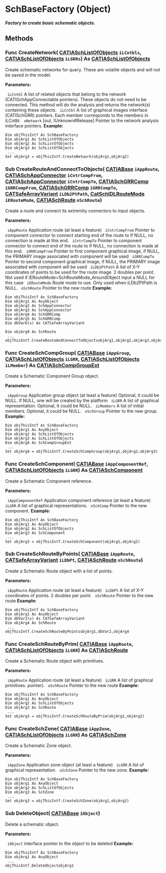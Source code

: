 # SchBaseFactory (Object)

**_Factory to create basic schematic objects._**

## Methods

### Func **CreateNetwork**( [CATIASchListOfObjects](../CATSchPlatformInterfaces/interface_SchListOfObjects_53274.md)  `iLCntbls`,  [CATIASchListOfObjects](../CATSchPlatformInterfaces/interface_SchListOfObjects_53274.md)  `iLGRRs`) As [CATIASchListOfObjects](../CATSchPlatformInterfaces/interface_SchListOfObjects_53274.md)

Create schematic networks for query. These are volatile objects and will not be saved in the model.

**Parameters:**

` iLCntbl`      A list of related objects that belong to the network (CATISchAppConnectable pointers). These objects do not need to be connected. This method will do the analysis and returns the network(s) containing these objects.
` iLCntbl`      A list of graphical images interface (CATISchGRR) pointers. Each member corresponds to the members in iLCntbl.
` oNetwork`      [out, IUnknown#Release] Pointer to the network analysis interface pointers.
**Example:**

```VBScript
Dim objThisIntf As SchBaseFactory
Dim objArg1 As SchListOfObjects
Dim objArg2 As SchListOfObjects
Dim objArg3 As SchListOfObjects
 ...
Set objArg3 = objThisIntf.CreateNetwork(objArg1,objArg2)

```

### Sub **CreateRouteAndConnectToObjects**( [CATIABase](../System/interface_AnyObject_17321.md)  `iAppRoute`,  [CATIASchAppConnector](../CATSchPlatformInterfaces/interface_SchAppConnector_47916.md)  `iCntrCompFrom`,  [CATIASchAppConnector](../CATSchPlatformInterfaces/interface_SchAppConnector_47916.md)  `iCntrCompTo`,  [CATIASchGRRComp](../CATSchPlatformInterfaces/interface_SchGRRComp_19674.md)  `iGRRCompFrom`,  [CATIASchGRRComp](../CATSchPlatformInterfaces/interface_SchGRRComp_19674.md)  `iGRRCompTo`,  [CATSafeArrayVariant](../System/typedef_CATSafeArrayVariant_73843.md)  `iLDb2PtPath`,  [CatSchIDLRouteMode](../CATSchPlatformInterfaces/enum_CatSchIDLRouteMode_63812.md)  `iERouteMode`,  [CATIASchRoute](../CATSchPlatformInterfaces/interface_SchRoute_14100.md)  `oSchRoute`)

Create a route and connect its extremity connectors to input objects.

**Parameters:**

` iAppRoute`      Application route (at least a feature)
` iCntrCompFrom`      Pointer to component connector to connect starting end of the route to If NULL, no connection is made at this end.
` iCntrCompTo`      Pointer to component connector to connect end of the route to If NULL, no connection is made at this end.
` iGRRCompFrom`      Pointer to first component graphical image, if NULL, the PRIMARY image associated with component will be used
` iGRRCompTo`      Pointer to second component graphical image, if NULL, the PRIMARY image associated with component will be used
` iLDb2PtPath`      A list of X-Y coordinates of points to be used for the route image. 2 doubles per point. Not used if iERouteMode=SchRouteMode_AroundObject input a NULL for this case
` iERouteMode`      Route mode to use. Only used when iLDb2PtPath is NULL.
` oSchRoute`      Pointer to the new route
**Example:**

```VBScript
Dim objThisIntf As SchBaseFactory
Dim objArg1 As AnyObject
Dim objArg2 As SchAppConnector
Dim objArg3 As SchAppConnector
Dim objArg4 As SchGRRComp
Dim objArg5 As SchGRRComp
Dim dbVar6(x) As CATSafeArrayVariant

Dim objArg9 As SchRoute
 ...
objThisIntf.CreateRouteAndConnectToObjectsobjArg1,objArg2,objArg3,objArg4,objArg5,dbVar6,CatSchIDLRouteMode_Enum,objArg9

```

### Func **CreateSchCompGroup**( [CATIABase](../System/interface_AnyObject_17321.md)  `iAppGroup`,  [CATIASchListOfObjects](../CATSchPlatformInterfaces/interface_SchListOfObjects_53274.md)  `iLGRR`,  [CATIASchListOfObjects](../CATSchPlatformInterfaces/interface_SchListOfObjects_53274.md)  `iLMember`) As [CATIASchCompGroupExt](../CATSchPlatformInterfaces/interface_SchCompGroupExt_47737.md)

Create a Schematic Component Group object.

**Parameters:**

` iAppGroup`      Application group object (at least a feature) Optional, it could be NULL. If NULL, one will be created by the platform
` iLGRR`      A list of graphical representation. Optional, it could be NULL.
` iLMembers`      A list of initial members. Optional, it could be NULL.
` oSchGroup`      Pointer to the new group.
**Example:**

```VBScript
Dim objThisIntf As SchBaseFactory
Dim objArg1 As AnyObject
Dim objArg2 As SchListOfObjects
Dim objArg3 As SchListOfObjects
Dim objArg4 As SchCompGroupExt
 ...
Set objArg4 = objThisIntf.CreateSchCompGroup(objArg1,objArg2,objArg3)

```

### Func **CreateSchComponent**( [CATIABase](../System/interface_AnyObject_17321.md)  `iAppComponentRef`,  [CATIASchListOfObjects](../CATSchPlatformInterfaces/interface_SchListOfObjects_53274.md)  `iLGRR`) As [CATIASchComponent](../CATSchPlatformInterfaces/interface_SchComponent_31484.md)

Create a Schematic Component reference.

**Parameters:**

` iAppComponentRef`      Application component reference (at least a feature)
` iLGRR`      A list of graphical representations.
` oSchComp`      Pointer to the new component.
**Example:**

```VBScript
Dim objThisIntf As SchBaseFactory
Dim objArg1 As AnyObject
Dim objArg2 As SchListOfObjects
Dim objArg3 As SchComponent
 ...
Set objArg3 = objThisIntf.CreateSchComponent(objArg1,objArg2)

```

### Sub **CreateSchRouteByPoints**( [CATIABase](../System/interface_AnyObject_17321.md)  `iAppRoute`,  [CATSafeArrayVariant](../System/typedef_CATSafeArrayVariant_73843.md)  `iLDbPt`,  [CATIASchRoute](../CATSchPlatformInterfaces/interface_SchRoute_14100.md)  `oSchRoute`)

Create a Schematic Route object with a list of points.

**Parameters:**

` iAppRoute`      Application route (at least a feature)
` iLDbPt`      A list of X-Y coordinates of points. 2 doubles per point.
` oSchRoute`      Pointer to the new route
**Example:**

```VBScript
Dim objThisIntf As SchBaseFactory
Dim objArg1 As AnyObject
Dim dbVar2(x) As CATSafeArrayVariant
Dim objArg4 As SchRoute
 ...
objThisIntf.CreateSchRouteByPointsobjArg1,dbVar2,objArg4

```

### Func **CreateSchRouteByPrim**( [CATIABase](../System/interface_AnyObject_17321.md)  `iAppRoute`,  [CATIASchListOfObjects](../CATSchPlatformInterfaces/interface_SchListOfObjects_53274.md)  `iLGRR`) As [CATIASchRoute](../CATSchPlatformInterfaces/interface_SchRoute_14100.md)

Create a Schematic Route object with primitives.

**Parameters:**

` iAppRoute`      Application route (at least a feature)
` iLGRR`      A list of graphical primitives. pointer).
` oSchRoute`      Pointer to the new route
**Example:**

```VBScript
Dim objThisIntf As SchBaseFactory
Dim objArg1 As AnyObject
Dim objArg2 As SchListOfObjects
Dim objArg3 As SchRoute
 ...
Set objArg3 = objThisIntf.CreateSchRouteByPrim(objArg1,objArg2)

```

### Func **CreateSchZone**( [CATIABase](../System/interface_AnyObject_17321.md)  `iAppZone`,  [CATIASchListOfObjects](../CATSchPlatformInterfaces/interface_SchListOfObjects_53274.md)  `iLGRR`) As [CATIASchZone](../CATSchPlatformInterfaces/interface_SchZone_10636.md)

Create a Schematic Zone object.

**Parameters:**

` iAppZone`      Application zone object (at least a feature)
` iLGRR`      A list of graphical representation.
` oSchZone`      Pointer to the new zone.
**Example:**

```VBScript
Dim objThisIntf As SchBaseFactory
Dim objArg1 As AnyObject
Dim objArg2 As SchListOfObjects
Dim objArg3 As SchZone
 ...
Set objArg3 = objThisIntf.CreateSchZone(objArg1,objArg2)

```

### Sub **DeleteObject**( [CATIABase](../System/interface_AnyObject_17321.md)  `iObject`)

Delete a schematic object.

**Parameters:**

` iObject`      interface pointer to the object to be deleted
**Example:**

```VBScript
Dim objThisIntf As SchBaseFactory
Dim objArg1 As AnyObject
 ...
objThisIntf.DeleteObjectobjArg1

```
